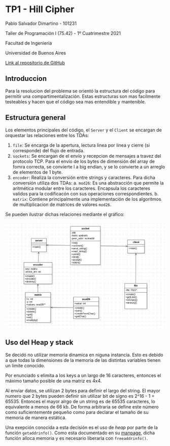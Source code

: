 # TP1 - Hill Cipher

Pablo Salvador Dimartino - 101231

Taller de Programación I (75.42) - 1º Cuatrimestre 2021

Facultad de Ingeniería

Universidad de Buenos Aires

[Link al repositorio de GitHub](https://github.com/psdimartino/TallerDeProgramacion_TP1)

## Introduccion

Para la resolucion del problema se orientó la estructura del código para permitir una compartimentalización. Estas estructuras son mas facilmente testeables y hacen que el código sea mas entendible y mantenible.

## Estructura general

Los elementos principales del código, el `Server` y el `Client` se encargan de orquestar las relaciones entre los TDAs:

1. `file`: Se encarga de la apertura, lectura linea por linea y cierre (si corresponde) del flujo de entrada.
2. `sockets`: Se encargan de el envío y recepcion de mensajes a travez del protocolo TCP.
    Para el envío de los bytes de dimensión del array de fomra correcta, se convierte l a big endian, y se lo convierte a un arreglo de elementos de 1 byte. 
3. `encoder`: Realiza la conversión entre strings y caracteres. Para dicha conversión utiliza dos TDAs:
    a. `mod26`: Es una abstracción que permite la aritmética modular entre los caracteres. Encapsula los caracteres validos para la codificacón con sus operaciones correspondientes.
    b. `matrix`: Contiene principalmente una implementación de los algoritmos de multiplicacion de matrices de valores `mod26`.

Se pueden ilustrar dichas relaciones mediante el gráfico:

![Estructura principal del código](diagram.png)

## Uso del Heap y stack

Se decidó no utilizar memoria dinamica en niguna instancia. Esto es debido a que todas la dimensiones de la memoria de las distintas variables tienen un limite conocido.

Por enunciado s elimita a los keys a un largo de 16 caracteres, entonces el máximo tamaño posible de una matriz es 4x4.

Al enviar datos, se utilizan 2 bytes para definir el largo del string. El mayor numero que 2 bytes pueden definir sin utilizar bit de signo es 2^16 - 1 = 65535. Entonces el mayor alrgo de un string es de 65535 caracteres, lo equivalente a menos de 66 kb. De forma arbitraria se define este número como suficientemente pequeño como para declarar el tamaño de su memoria de manera estática.

Una exepción conocida a esta decisión es el uso de *heap* por parte de la función `getaddrinfo()`. Como esta documentado en su [manpage](https://man7.org/linux/man-pages/man3/getaddrinfo.3.html), dicha función alloca memoria y es necesario liberarla con `freeaddrinfo()`.